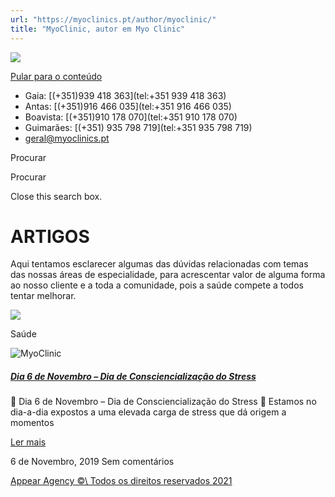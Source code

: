 ```yaml
---
url: "https://myoclinics.pt/author/myoclinic/"
title: "MyoClinic, autor em Myo Clinic"
---
```


![](https://myoclinics.pt/wp-content/uploads/2019/11/logo-exerciciocomsaude2_270x.png)

[Pular para o conteúdo](https://myoclinics.pt/author/myoclinic/#content)

- Gaia: [(+351)939 418 363](tel:+351 939 418 363)
- Antas: [(+351)916 466 035](tel:+351 916 466 035)
- Boavista: [(+351)910 178 070](tel:+351 910 178 070)
- Guimarães: [(+351) 935 798 719](tel:+351  935 798 719)
- [geral@myoclinics.pt](mailto:geral@myoclinics.pt)

Procurar

Procurar

Close this search box.

# ARTIGOS

Aqui tentamos esclarecer algumas das dúvidas relacionadas com temas das nossas áreas de especialidade, para acrescentar valor de alguma forma ao nosso cliente e a toda a comunidade, pois a saúde compete a todos tentar melhorar.

[![](https://myoclinics.pt/wp-content/uploads/2019/11/stress.jpg)](https://myoclinics.pt/dia-6-de-novembro-dia-de-consciencializacao-do-stress/)

Saúde

![MyoClinic](https://secure.gravatar.com/avatar/7073df964106defec4136bdb59f5842c9c63b2157d8d3137dfb63c32a404ead8?s=256&d=mm&r=g)

##### [Dia 6 de Novembro – Dia de Consciencialização do Stress](https://myoclinics.pt/dia-6-de-novembro-dia-de-consciencializacao-do-stress/)

📅 Dia 6 de Novembro – Dia de Consciencialização do Stress 📅 Estamos no dia-a-dia expostos a uma elevada carga de stress que dá origem a momentos

[Ler mais](https://myoclinics.pt/dia-6-de-novembro-dia-de-consciencializacao-do-stress/)

6 de Novembro, 2019
Sem comentários

[Appear Agency ©\\
Todos os direitos reservados 2021](http://www.appearagency.pt/)
